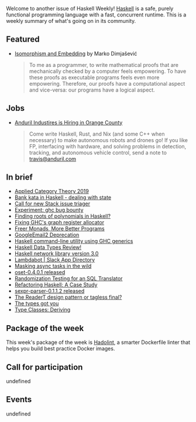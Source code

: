 <!-- 2019-02-14 unpublished -->

Welcome to another issue of Haskell Weekly!
[Haskell](https://www.haskell.org) is a safe, purely functional programming language with a fast, concurrent runtime.
This is a weekly summary of what's going on in its community.

## Featured

-   [Isomorphism and Embedding](https://dimjasevic.net/marko/2019/02/09/isomorphism-and-embedding/) by Marko Dimjašević

    > To me as a programmer, to write mathematical proofs that are mechanically checked by a computer feels empowering. To have these proofs as executable programs feels even more empowering. Therefore, our proofs have a computational aspect and vice-versa: our programs have a logical aspect.

## Jobs

-   [Anduril Industires is Hiring in Orange County](https://www.anduril.com/)
    > Come write Haskell, Rust, and Nix (and some C++ when necessary) to make autonomous robots and drones go! If you
    > like FP, interfacing with hardware, and solving problems in detection, tracking, and autonomous vehicle control,
    > send a note to <travis@anduril.com>

## In brief

-   [Applied Category Theory 2019](https://johncarlosbaez.wordpress.com/2019/02/07/applied-category-theory-2019-2/)
-   [Bank kata in Haskell - dealing with state](https://codurance.com/2019/02/11/bank-kata-in-haskell-state/)
-   [Call for new Stack issue triager](https://www.snoyman.com/blog/2019/02/call-for-new-issue-triager)
-   [Experiment: ghc bug bounty](https://np.reddit.com/r/haskell/comments/apavqf/experiment_ghc_bug_bounty/)
-   [Finding roots of polynomials in Haskell?](https://byorgey.wordpress.com/2019/02/13/finding-roots-of-polynomials-in-haskell/)
-   [Fixing GHC's graph register allocator](https://andreaspk.github.io/posts/2019-02-10-Fixing%20the%20the%20graph%20register%20allocator.html)
-   [Freer Monads, More Better Programs](https://reasonablypolymorphic.com/blog/freer-monads/)
-   [GoogleEmail2 Deprecation](https://pbrisbin.com/posts/googleemail2_deprecation/)
-   [Haskell command-line utility using GHC generics](http://www.haskellforall.com/2019/02/haskell-command-line-utility-using-ghc.html)
-   [Haskell Data Types Review!](https://mmhaskell.com/blog/2019/2/11/haskell-data-types-review)
-   [Haskell network library version 3.0](https://kazu-yamamoto.hatenablog.jp/entry/2019/02/08/162027)
-   [Lambdabot | Slack App Directory](https://slack.com/apps/ABZ6Y0XM4-lambdabot)
-   [Masking async tasks in the wild](https://lin-techdet.blogspot.com/2019/02/masking-async-tasks-in-wild.html)
-   [oset-0.4.0.1 released](https://blog.rcook.org/blog/2019/01-oset-0.4.0.1/)
-   [Randomization Testing for an SQL Translator](https://www.fpcomplete.com/blog/randomization-testing-for-an-sql-translator)
-   [Refactoring Haskell: A Case Study](https://vaibhavsagar.com/blog/2019/02/12/refactoring-haskell/index.html)
-   [sexpr-parser-0.1.1.2 released](https://blog.rcook.org/blog/2019/02-sexpr-parser-0.1.1.2/)
-   [The ReaderT design pattern or tagless final?](https://magnus.therning.org/posts/2019-02-02-000-the-readert-design-pattern-or-tagless-final-.html)
-   [The types got you](https://www.tweag.io/posts/2019-02-13-types-got-you.html)
-   [Type Classes: Deriving](https://typeclasses.com/news/2019-02-deriving-via)

## Package of the week

This week's package of the week is [Hadolint](https://github.com/hadolint/hadolint/tree/475ad73d333dee3d68410ceafb2a936ff2a79ba8),
a smarter Dockerfile linter that helps you build best practice Docker images.

## Call for participation

undefined

## Events

undefined
